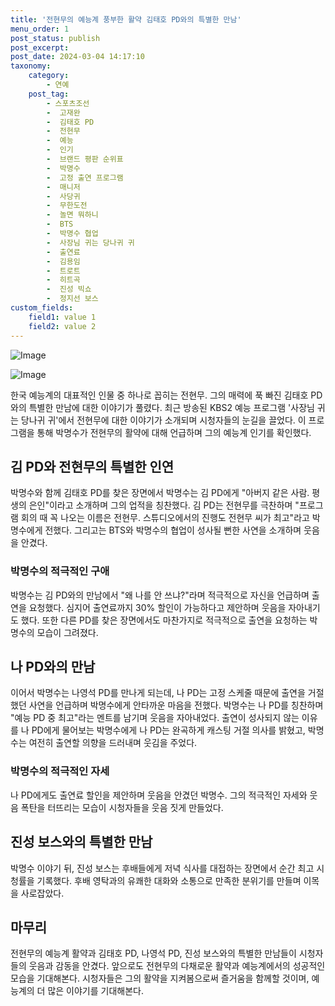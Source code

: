 ```yaml
---
title: '전현무의 예능계 풍부한 활약 김태호 PD와의 특별한 만남'
menu_order: 1
post_status: publish
post_excerpt: 
post_date: 2024-03-04 14:17:10
taxonomy:
    category:
        - 연예
    post_tag:
        - 스포츠조선
        -  고재완
        -  김태호 PD
        -  전현무
        -  예능
        -  인기
        -  브랜드 평판 순위표
        -  박명수
        -  고정 출연 프로그램
        -  매니저
        -  사당귀
        -  무한도전
        -  놀면 뭐하니
        -  BTS
        -  박명수 협업
        -  사장님 귀는 당나귀 귀
        -  출연료
        -  김용임
        -  트로트
        -  히트곡
        -  진성 빅쇼
        -  정지선 보스
custom_fields:
    field1: value 1
    field2: value 2
---
```


![Image](https://mimgnews.pstatic.net/image/076/2024/03/04/2024030401000162100013781_20240304082505605.jpg?type=w540)

![Image](https://ssl.pstatic.net/mimgnews/image/076/2024/03/04/2024030401000162100013782_20240304082505608.jpg?type=w540)

한국 예능계의 대표적인 인물 중 하나로 꼽히는 전현무. 그의 매력에 푹 빠진 김태호 PD와의 특별한 만남에 대한 이야기가 풀렸다. 최근 방송된 KBS2 예능 프로그램 '사장님 귀는 당나귀 귀'에서 전현무에 대한 이야기가 소개되며 시청자들의 눈길을 끌었다. 이 프로그램을 통해 박명수가 전현무의 활약에 대해 언급하며 그의 예능계 인기를 확인했다.
## 김 PD와 전현무의 특별한 인연
박명수와 함께 김태호 PD를 찾은 장면에서 박명수는 김 PD에게 "아버지 같은 사람. 평생의 은인"이라고 소개하며 그의 업적을 칭찬했다. 김 PD는 전현무를 극찬하며 "프로그램 회의 때 꼭 나오는 이름은 전현무. 스튜디오에서의 진행도 전현무 씨가 최고"라고 박명수에게 전했다. 그리고는 BTS와 박명수의 협업이 성사될 뻔한 사연을 소개하며 웃음을 안겼다.
### 박명수의 적극적인 구애
박명수는 김 PD와의 만남에서 "왜 나를 안 쓰냐?"라며 적극적으로 자신을 언급하며 출연을 요청했다. 심지어 출연료까지 30% 할인이 가능하다고 제안하며 웃음을 자아내기도 했다. 또한 다른 PD를 찾은 장면에서도 마찬가지로 적극적으로 출연을 요청하는 박명수의 모습이 그려졌다.
## 나 PD와의 만남
이어서 박명수는 나영석 PD를 만나게 되는데, 나 PD는 고정 스케줄 때문에 출연을 거절했던 사연을 언급하며 박명수에게 안타까운 마음을 전했다. 박명수는 나 PD를 칭찬하며 "예능 PD 중 최고"라는 멘트를 남기며 웃음을 자아내었다. 출연이 성사되지 않는 이유를 나 PD에게 물어보는 박명수에게 나 PD는 완곡하게 캐스팅 거절 의사를 밝혔고, 박명수는 여전히 출연할 의향을 드러내며 웃김을 주었다.
### 박명수의 적극적인 자세
나 PD에게도 출연료 할인을 제안하며 웃음을 안겼던 박명수. 그의 적극적인 자세와 웃음 폭탄을 터뜨리는 모습이 시청자들을 웃음 짓게 만들었다.
## 진성 보스와의 특별한 만남
박명수 이야기 뒤, 진성 보스는 후배들에게 저녁 식사를 대접하는 장면에서 순간 최고 시청률을 기록했다. 후배 영탁과의 유쾌한 대화와 소통으로 만족한 분위기를 만들며 이목을 사로잡았다.
## 마무리
전현무의 예능계 활약과 김태호 PD, 나영석 PD, 진성 보스와의 특별한 만남들이 시청자들의 웃음과 감동을 안겼다. 앞으로도 전현무의 다채로운 활약과 예능계에서의 성공적인 모습을 기대해본다. 시청자들은 그의 활약을 지켜봄으로써 즐거움을 함께할 것이며, 예능계의 더 많은 이야기를 기대해본다.
